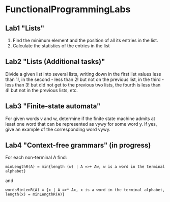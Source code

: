 # FunctionalProgrammingLabs
## Lab1 "Lists"
1. Find the minimum element and the position of all its entries in the list.
2. Calculate the statistics of the entries in the list
## Lab2 "Lists (Additional tasks)"
Divide a given list into several lists, writing down in the first list values less than 1!, in the second - less than 2! but not on the previous list, in the third - less than 3! but did not get to the previous two lists, the fourth is less than 4! but not in the previous lists, etc.
## Lab3 "Finite-state automata"
For given words v and w, determine if the finite state machine admits at least one word that can be represented as vywy for some word y. If yes, give an example of the corresponding word vywy.
## Lab4 "Context-free grammars" (in progress)
For each non-terminal A find:
```
minLengthR(A) = min{length (w) | A =>+ Aw, w is a word in the terminal alphabet}
```
and
```
wordsMinLenR(A) = {x | A =>* Ax, x is a word in the terminal alphabet, length(x) = minLengthR(A)}
```
